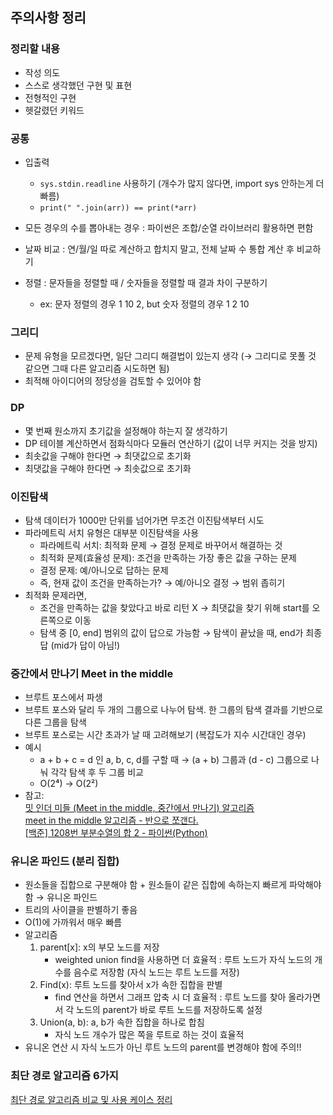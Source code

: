 ## 주의사항 정리

### 정리할 내용

- 작성 의도
- 스스로 생각했던 구현 및 표현
- 전형적인 구현
- 헷갈렸던 키워드

### 공통

- 입출력

  - `sys.stdin.readline` 사용하기 (개수가 많지 않다면, import sys 안하는게 더 빠름)
  - `print(" ".join(arr)) == print(*arr)`

- 모든 경우의 수를 뽑아내는 경우 : 파이썬은 조합/순열 라이브러리 활용하면 편함

- 날짜 비교 : 연/월/일 따로 계산하고 합치지 말고, 전체 날짜 수 통합 계산 후 비교하기

- 정렬 : 문자들을 정렬할 때 / 숫자들을 정렬할 때 결과 차이 구분하기
  - ex: 문자 정렬의 경우 1 10 2, but 숫자 정렬의 경우 1 2 10

### 그리디

- 문제 유형을 모르겠다면, 일단 그리디 해결법이 있는지 생각 (→ 그리디로 못풀 것 같으면 그때 다른 알고리즘 시도하면 됨)
- 최적해 아이디어의 정당성을 검토할 수 있어야 함

### DP

- 몇 번째 원소까지 초기값을 설정해야 하는지 잘 생각하기
- DP 테이블 계산하면서 점화식마다 모듈러 연산하기 (값이 너무 커지는 것을 방지)
- 최솟값을 구해야 한다면 → 최댓값으로 초기화
- 최댓값을 구해야 한다면 → 최솟값으로 초기화

### 이진탐색

- 탐색 데이터가 1000만 단위를 넘어가면 무조건 이진탐색부터 시도
- 파라메트릭 서치 유형은 대부분 이진탐색을 사용
  - 파라메트릭 서치: 최적화 문제 → 결정 문제로 바꾸어서 해결하는 것
  - 최적화 문제(효율성 문제): 조건을 만족하는 가장 좋은 값을 구하는 문제
  - 결정 문제: 예/아니오로 답하는 문제
  - 즉, 현재 값이 조건을 만족하는가? → 예/아니오 결정 → 범위 좁히기
- 최적화 문제라면,
  - 조건을 만족하는 값을 찾았다고 바로 리턴 X → 최댓값을 찾기 위해 start를 오른쪽으로 이동
  - 탐색 중 [0, end] 범위의 값이 답으로 가능함 → 탐색이 끝났을 때, end가 최종 답 (mid가 답이 아님!)

### 중간에서 만나기 Meet in the middle

- 브루트 포스에서 파생
- 브루트 포스와 달리 두 개의 그룹으로 나누어 탐색. 한 그룹의 탐색 결과를 기반으로 다른 그룹을 탐색
- 브루트 포스로는 시간 초과가 날 때 고려해보기 (복잡도가 지수 시간대인 경우)
- 예시
  - a + b + c = d 인 a, b, c, d를 구할 때 → (a + b) 그룹과 (d - c) 그룹으로 나눠 각각 탐색 후 두 그룹 비교
  - O(2⁴) → O(2²)
- 참고:<br>
  [밋 인더 미들 (Meet in the middle, 중간에서 만나기) 알고리즘](https://restudycafe.tistory.com/523)<br>
  [meet in the middle 알고리즘 - 반으로 쪼갠다.](https://blog.naver.com/chogahui05/221374387858)<br>
  [[백준] 1208번 부분수열의 합 2 - 파이썬(Python)](https://seongonion.tistory.com/102)

### 유니온 파인드 (분리 집합)

- 원소들을 집합으로 구분해야 함 + 원소들이 같은 집합에 속하는지 빠르게 파악해야 함 → 유니온 파인드
- 트리의 사이클을 판별하기 좋음
- O(1)에 가까워서 매우 빠름
- 알고리즘
  1. parent[x]: x의 부모 노드를 저장
     - weighted union find을 사용하면 더 효율적 : 루트 노드가 자식 노드의 개수를 음수로 저장함 (자식 노드는 루트 노드를 저장)
  2. Find(x): 루트 노드를 찾아서 x가 속한 집합을 판별
     - find 연산을 하면서 그래프 압축 시 더 효율적 : 루트 노드를 찾아 올라가면서 각 노드의 parent가 바로 루트 노드를 저장하도록 설정
  3. Union(a, b): a, b가 속한 집합을 하나로 합침
     - 자식 노드 개수가 많은 쪽을 루트로 하는 것이 효율적
- 유니온 연산 시 자식 노드가 아닌 루트 노드의 parent를 변경해야 함에 주의!!

### 최단 경로 알고리즘 6가지

[최단 경로 알고리즘 비교 및 사용 케이스 정리](https://devluce.tistory.com/19)
